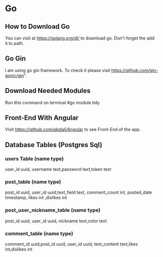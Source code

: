 # Go

## How to Download Go

You can visit at https://golang.org/dl/ to download go. Don't forget the add it to path.

## Go Gin

I am using go gin framework. To check it please visit https://github.com/gin-gonic/gin".

## Download Needed Modules

Run this command on terminal 
#go module tidy

## Front-End With Angular

Visit https://github.com/akglali/Angular to see Front-End of the app.

## Database Tables (Postgres Sql)
### users Table (name type)
user_id uuid, username text,password text,token text 
### post_table (name type)
post_id uuid, user_id uuid,text_field text, comment_count int, posted_date timestamp, likes int ,dislikes int
### post_user_nickname_table (name type)
post_id uuid, user_id uuid, nickname text,color text
### comment_table (name type)
comment_id uuid,post_id uuid, user_id uuid, text_content text,likes int,dislikes int